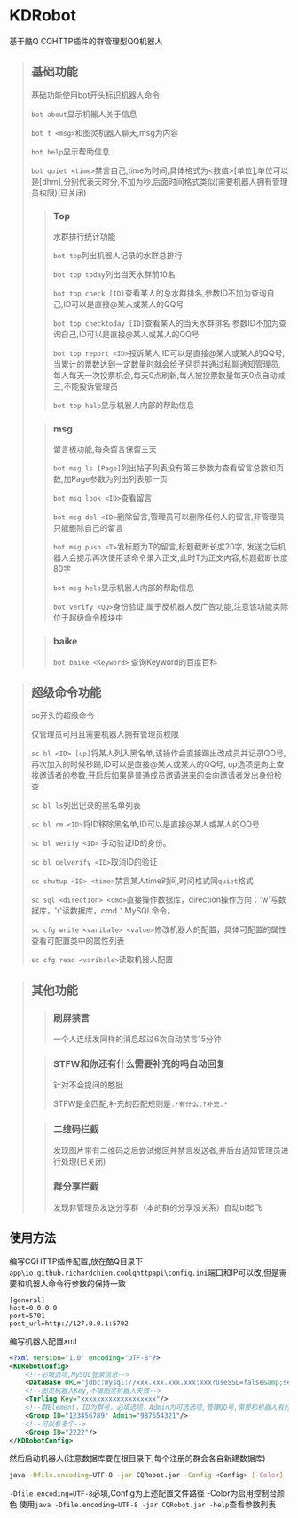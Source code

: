 # KDRobot

基于酷Q CQHTTP插件的群管理型QQ机器人

>## 基础功能
>
>基础功能使用bot开头标识机器人命令
>
>`bot about`显示机器人关于信息
>
>`bot t <msg>`和图灵机器人聊天,msg为内容
>
>`bot help`显示帮助信息
>
>`bot quiet <time>`禁言自己,time为时间,具体格式为<数值>[单位],单位可以是[dhm],分别代表天时分,不加为秒,后面时间格式类似(需要机器人拥有管理员权限)(已关闭)
>
>> ### Top
>>水群排行统计功能
>>
>>`bot top`列出机器人记录的水群总排行
>>
>>`bot top today`列出当天水群前10名
>>
>>`bot top check [ID]`查看某人的总水群排名,参数ID不加为查询自己,ID可以是直接@某人或某人的QQ号
>>
>>`bot top checktoday [ID]`查看某人的当天水群排名,参数ID不加为查询自己,ID可以是直接@某人或某人的QQ号
>>
>>`bot top report <ID>`投诉某人,ID可以是直接@某人或某人的QQ号,当累计的票数达到一定数量时就会给予惩罚并通过私聊通知管理员,
>>每人每天一次投票机会,每天0点刷新,每人被投票数量每天0点自动减三,不能投诉管理员
>>
>>`bot top help`显示机器人内部的帮助信息
>
>
>> ### msg
>> 留言板功能,每条留言保留三天
>>
>>`bot msg ls [Page]`列出帖子列表没有第三参数为查看留言总数和页数,加Page参数为列出列表那一页
>>
>>`bot msg look <ID>`查看留言
>>
>>`bot msg del <ID>`删除留言,管理员可以删除任何人的留言,非管理员只能删除自己的留言
>>
>>`bot msg push <T>`发标题为T的留言,标题截断长度20字,
>>发送之后机器人会提示再次使用该命令录入正文,此时T为正文内容,标题截断长度80字
>>
>>`bot msg help`显示机器人内部的帮助信息
>>
>>`bot verify <QQ>`身份验证,属于反机器人反广告功能,注意该功能实际位于超级命令模块中
>
>> ### baike
>> `bot baike <Keyword>` 查询Keyword的百度百科

>## 超级命令功能
>
>sc开头的超级命令
>
>仅管理员可用且需要机器人拥有管理员权限
>
>`sc bl <ID> [up]`将某人列入黑名单,该操作会直接踢出改成员并记录QQ号,再次加入的时候秒踢,ID可以是直接@某人或某人的QQ号,
>up选项是向上查找邀请者的参数,开启后如果是普通成员邀请进来的会向邀请者发出身份检查
>
>`sc bl ls`列出记录的黑名单列表
>
>`sc bl rm <ID>`将ID移除黑名单,ID可以是直接@某人或某人的QQ号
>
>`sc bl verify <ID>` 手动验证ID的身份。
>
>`sc bl celverify <ID>`取消ID的验证
>
>`sc shutup <ID> <time>`禁言某人time时间,时间格式同`quiet`格式
>
>`sc sql <direction> <cmd>`直接操作数据库，direction操作方向：'w'写数据库，'r'读数据库，cmd：MySQL命令。
>
>`sc cfg write <varibale> <value>`修改机器人的配置，具体可配置的属性查看可配置类中的属性列表
>
>`sc cfg read <varibale>`读取机器人配置  

>## 其他功能
>
>>### 刷屏禁言
>>一个人连续发同样的消息超过6次自动禁言15分钟
>
>>### STFW和你还有什么需要补充的吗自动回复
>>针对不会提问的憨批
>>
>>STFW是全匹配,补充的匹配规则是`.*有什么.?补充.*`
>
>>### 二维码拦截
>>发现图片带有二维码之后尝试撤回并禁言发送者,并后台通知管理员进行处理(已关闭)
>>### 群分享拦截
>>发现非管理员发送分享群（本的群的分享没关系）自动bl起飞

## 使用方法
编写CQHTTP插件配置,放在酷Q目录下`app\io.github.richardchien.coolqhttpapi\config.ini`端口和IP可以改,但是需要和机器人命令行参数的保持一致
```
[general]
host=0.0.0.0
port=5701
post_url=http://127.0.0.1:5702
```

编写机器人配置xml
```xml
<?xml version="1.0" encoding="UTF-8"?>
<KDRobotConfig>
    <!--必填选项,MySQL登录信息-->
    <DataBase URL="jdbc:mysql://xxx.xxx.xxx.xxx:xxx?useSSL=false&amp;serverTimezone=GMT%2B8" NAME="xxx" PASSWORD="xxx"/>
    <!--图灵机器人Key,不填图灵机器人失效-->
    <Turling Key="xxxxxxxxxxxxxxxxxxx"/>
    <!--群Element，ID为群号，必填选项，Admin为可选选项,管理QQ号,需要和机器人有好友，带有对于机器人的最高权限,会私聊发送一些通知,不填就不会发送-->
    <Group ID="123456789" Admin="987654321"/>
    <!--可以有多个-->
    <Group ID="2222"/>
</KDRobotConfig>
```
然后启动机器人(注意数据库要在根目录下,每个注册的群会各自新建数据库)

```bash
java -Dfile.encoding=UTF-8 -jar CQRobot.jar -Config <Config> [-Color]
```
`-Dfile.encoding=UTF-8`必填,Config为上述配置文件路径 -Color为启用控制台颜色
使用`java -Dfile.encoding=UTF-8 -jar CQRobot.jar -help`查看参数列表